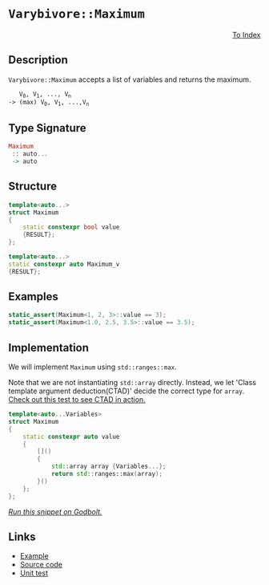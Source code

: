 <!-- Copyright 2024 Feng Mofan
SPDX-License-Identifier: Apache-2.0 -->

# `Varybivore::Maximum`

<p style='text-align: right;'><a href="../../../facilities/metafunctions.md#varybivore-maximum">To Index</a></p>

## Description

`Varybivore::Maximum` accepts a list of variables and returns the maximum.

<pre><code>   V<sub>0</sub>, V<sub>1</sub>, ..., V<sub>n</sub>
-> (max) V<sub>0</sub>, V<sub>1</sub>, ...,V<sub>n</sub></code></pre>

## Type Signature

```Haskell
Maximum
 :: auto...
 -> auto
```

## Structure

```C++
template<auto...>
struct Maximum
{
    static constexpr bool value
    {RESULT};
};

template<auto...>
static constexpr auto Maximum_v
{RESULT};
```

## Examples

```C++
static_assert(Maximum<1, 2, 3>::value == 3);
static_assert(Maximum<1.0, 2.5, 3.5>::value == 3.5);
```

## Implementation

We will implement `Maximum` using `std::ranges::max`.

Note that we are not instantiating `std::array` directly. Instead, we let 'Class template argument deduction(CTAD)' decide the correct type for `array`. [Check out this test to see CTAD in action.](https://godbolt.org/#z:OYLghAFBqd5QCxAYwPYBMCmBRdBLAF1QCcAaPECAMzwBtMA7AQwFtMQByARg9KtQYEAysib0QXACx8BBAKoBnTAAUAHpwAMvAFYTStJg1DIApACYAQuYukl9ZATwDKjdAGFUtAK4sGIAGwArKSuADJ4DJgAcj4ARpjEIACcpAAOqAqETgwe3r4BwemZjgLhkTEs8YkpdpgO2UIETMQEuT5%2BQbaY9iUMjc0EZdFxCcm2TS1t%2BZ0KE4MRw5WjSQCUtqhexMjsHOYAzBHI3lgA1CZ7bs3ETACe59gmGgCCj0%2Bz6CAgV7cnTGcA7BYuKQTmYTP8ACLnKzPV6zJiOZAAfSYCiULQg70%2BClYmBRCnObiwRwIN1SmAgTDWJyxX2I1zuFwiBBBYL2D3ZK2hrzhBA%2BdIZJ1iAKBADoNKzxSC9uLwVC9jCXs94Yj8eiCJi%2BdjcfjCcTaKTyRBYtTad9GUSNrF6NL7vcuQqOGtaJxArw/BwtKRUJw3NZrDSNltMGczHseKQCJonWsANYgQJmUX/MySAAcacCGiSiY0/jTe30nEkvBYEg0Eo9Xp9HF4ChAEqjnqdpDgsBgiBAGwIqS8LIoEDQLFSdASUVxnFUaf8AFp/JITsBkMgTlJRWZeJh8ERiHgPsD%2BIIRGJ2FIZIJFCp1M3SLpgQB3a6pTg8Z2u93R72cADyfd7BBOVAqBOKdZ3nRdl1XSR1xOCAPGHUdiFDcMVl4JstDWCAkCHEd6DIAccMQkBgCkMw%2BDoAgEnrY1P1iCJmhuF9eDo5hiBub9Ym0OomwjIc2EEb8GFoRibywWIvGAS5aFoetuF4LAWEMYBxFEvBiG4vAADdMFkr1MFUOo%2Bx2CNmW6T9aDwWJrjYjwsE/AhdzLOTSG04hYgyTAIUwRSjAsoxozWKgDGABQADU8Ewe9v3JD0I0PYRRHEM94svNRPzvfQlJQf1LH0Sz60gNZUFSXpZJnd5zghUxLGsMxq1c3csAKiA1lqepnAgVwpj8YEwgWCoqj0IosgEbqhoyEaGCGAbRmBNren6SZPHaPR5oaOZppGRI5rmMadoGTalm21qg22CQ3w4N1SCrXgaxA6c5wXJcVzXMxYNwQgSGQrhUMjAK1gQTAmCwRIWtIeNJBlJI9n%2BSQNEkVN/ArQJ/BSF0OBLUgy3DUV/C4fMkjTfHAkkLhAmh/xrs/Gs6wbP7m0wjssK7P8%2B3IShCLw8c2E4ZoWE0/4Zz%2BI4lNXJJRS4cVN23Eg9z0eLjyS6QUqUNKb10MjHyYZ85Iuq6bq/Dhfx7PtAOAvmBaFk4RaMMWJfFWD4NwhJkLMX70JbZnOYSdnB1QBC8LpfnBZtkiki4CUaANKjKFiWj6LYpjSBYhiOK4hwk74xgCEE4TPzEiSpJkpOFKUlSvXwdT6m03TNwM5AjKT0z0a9CyrIY2ydi9By8CciNXPcpQvJ85SIlABm%2BGCsKIqimKk4VxLT2V2RUuvL0Ncy/zqqsXK2%2BaoqSuyMqKr2KqcosOrboavcdPgVrug0jquuW/JeoYdBDsG4Fht6Pa0gm3on9ZpdB6OtAYf81oCEWvMcoW1Vq7Rfj1cYB1%2BpwJ%2BusTYZ10Ho31tTTgvxiDBytqHO2ksNDvRlkhfYP00L/VIIDYGowwbo0xtjcW8N/jk3%2BP8PYCNJDzmBAbGmtg6Ye0ZvAZm3Z/y%2B29sQbmOw%2BbgRYAoTSK5NJcHFgYSisxpafUavLWQisl7nnkKrNeOgQCFi1jrV8RZLofhvDWY2/4zYEJYEolRaiNGii0TpACcF/bOyoWGPY7sAqtmwoExCMiomB1UakVISJ1FJCRL42YKJCHznItHYg1E443hTonZyhT2KcW4pnf2/Ec5CREhXTA4lJJiGLs5Uuvku7yTUhpGun59KGUok3QQZkbxt2sjcTu9lHJJwHh5YeZcx7hKCkwEK4VIrRUYPPQxi8JDLwvGY9KljN7GHPnlWI%2B9vSHwELJAA9FibetV6oJEarfQqIDH5%2BE6u/P%2BfVYFHXGsUbIf8f7ZCAdtV57U%2BgILyEgyBEKUE/K/sgpaUL4FwsWF/E6mDTx6wcdWfBiiFzKNUScZJPiER%2BIoXo76YSGYAyBiDSgF1WEgDMOLPYexAhZlJhWNl/x8xU0cZwWmjY6EQ3%2BOuThXApBJA4dDLg/w7F7BxbdQV9MMIXQ3Py3FtZVUxhclRbIIBJBAA%3D%3D%3D)

```C++
template<auto...Variables>
struct Maximum
{ 
    static constexpr auto value 
    {
        []()
        {
            std::array array {Variables...};
            return std::ranges::max(array);
        }()
    }; 
};
```

[*Run this snippet on Godbolt.*](https://godbolt.org/#z:OYLghAFBqd5QCxAYwPYBMCmBRdBLAF1QCcAaPECAMzwBtMA7AQwFtMQByARg9KtQYEAysib0QXACx8BBAKoBnTAAUAHpwAMvAFYTStJg1DIApACYAQuYukl9ZATwDKjdAGFUtAK4sGIAKwAzKSuADJ4DJgAcj4ARpjEIIEapAAOqAqETgwe3r4BwemZjgLhkTEs8YnJtpj2JQxCBEzEBLk%2BfkG19dlNLQRl0XEJSSkKza3t%2BV3j/YMVVaMAlLaoXsTI7BwA9ABU%2BweHR8e72yYaAIJ7BwDUACKYqa6MyHiYCjeHZ5fXJ39H3wu5yBZkCEWQ3iwNxMgTcYmAJEICBYMOwwPMYIYEK8UJhcOIxCYAE9Ueifv8KQDgb9djcAJIsVL0NiCJgNT4HQE0yn/QHAgiYRkGAV4pheIgAOilADUWngmLF6ApSZdxsQvA4bgBZJiqPAsHzogDsFmhlxuFpus0cyBuaAY40wqlSxBuYqINwAbmIvJgzRdLdCTcDA4GTP4rP47hAliHQxaTMHzfHQ%2BN0CAQC1CUS3QTiUGLLLiPLFe8pRLE3cYVZkynLcRMAR1gwrQR0yBCUZ3hmWLqIFnibHAjWAynKzG4wmjVXh/7K9WyVceVTybdsKpWEy/V9qcud5dgda8MgAPpMBRKVoQHV6g0o2FcUg3MxPwKojPe7x%2BmEzu43QJDiOR6nuel4ENeur6oaD4Sikz4Sv4r4Ie%2BICfr60KBL%2B/4IYBHArLQnD%2BLwfgcFopCoJwbjWNYVprBs36gjwpAEJoeErAA1gEkiwQAHGYZgAJwCVw/gaDxPFcEaRrSARHCSLwLASBoKQkWRFEcLwCggCkLGkXhpBwLAMCICAawEKk4rkJQaCMnQCRRKwWyqDxABsAC0LmSDcwDILaUgSmYvCYPgRDFumj78IIIhiOwUgyIIigqOoemkLoj4AO6EqknA8PhhHEax5GcAA8uKFkEDcqBUDcznuZ53m%2BTc/lmDcEAeLZ9CuhiXBLLwulaCsEBIDZqR2WQFAQCNY0gMAUgvjQtACsQWkQLEhWxBELREjlvAbcwxBEsVsTaJgDg7aQNksgQxUMLQ20pVgsReMAcK0LQWncLwWC9kY4gPXgDYOHgnrdilTqneKWxMREAqyWRtB4LEhIHR4WCFQQxaKZ9pAg8QsQZJgDw/cACNGKxKxUAYwAKNKbzpcVTwkUxkXCKI4hxSziVqIVaX6IYxjUZY%2BiI1pkArKgqQNB9blpj%2BpiWNYZhqbjYXdmL3SnQ0LgMO4ngdHoYQREMlQjI%2BRRZAIUx%2BGbGQWww8zDIkj52JrvQTG0ev5M7dSuwIfStA7JtO7Y7tW3oswB0bCymysCh0ZsEh5RwRGkKpvDqTVrkeV5Pl%2BdxLUQLghAkNCjG9cx5MrAgmBMFgiQxqQnGSIEEoCYE0kaJIZiSC5yn%2BC5An6Jw8mkIpgRcBKLlcC5PECRJLn%2BJIIlty5qeFepmnaRXemDcZQ2mWVlkTVNnUOWwnAtCwnpGm5TB2gYRhNQJEoT2RwXF2Fegs9F7PSJzSjcxSroF8mUmDZU%2BknFOaciocFKuZcUlVqq1WzvffmT8X6wVau1UanVS6BDMOXfq%2Bl94nwSFZSaqAOojAhPzLgwkUgLSWitNaKU9pbXOmwg6R0TpnWxpdRg11br3TIo9Z6r13rnW%2BvzP6IiAauxBh9N%2BqgIYCnOjDOohUEZIy2qjLYZEMb6nOrjfGSgibSIiKAHefAqY0zpgzRg51v5s1in/WQXNkpkWAXzMm8srBCy0aLBuEspacBlm2OWgsLBK3TirPAWBAmxx9kDZwEBXBh0fIbcojs9DmwaOktItsGiB0WN7HoftQ6e2thrZJjR3bFNNiHfo%2BSI4DCjtknqqx1gJw6bJKB69OCZzql5Ghj86EYI0K1IuoU8E9T6pXUg1da4jAbrJEeY9n6dyNP4ASUlAhdx7kvNeKUN62C3kQ3e8B95mXKuQ0hxAz5bEvvVFgChPS2k9GM4U7wCBBRCoicK8VWYxQkK4hKACPE6CSKQUB4DcpD2TgVY5JVD4VSqjVZ5rz3mfLZN8rBlCcEJDwQBOZViSH4rGrc8lnVULIFSKkE8HyBIni%2BeME8qhPJ8DoEwygLCyKcPukxfl3DNbnX4YIG6d1CqiJemICR2MpG/T0V9ORQMFGFXBsgSGajBAaJSlo5GRJdHo0xkYhIJjCaCnMWTKxlMmDU1ppgemjNHGyB/i4wF7ieZQofgLBW/iRbwHFpLbIH1thphQJE6J5FYnxMDdUrWqSdb5MycbEpBTijZHybk7I9Tg4uxqf7D2eQqn5oaIW3N4cKnFsrXMNpQdE6dPog23piK1IDPZV5F5byvTYoFOMSZfyuplxJQNKuNc66UCTmskAgkJSBECP4USS9lLzqNDPI5baNKnJ0vMpu/hW6SSNMpHikhhJcD4mYVeslAitvTpwEdbF4WBQ3Xerd5yVi40yM4SQQA%3D%3D)

## Links

- [Example](../../../code/facilities/metafunctions/varybivore/maximum/implementation.hpp)
- [Source code](../../../../conceptrodon/varybivore/maximum.hpp)
- [Unit test](../../../../tests/unit/metafunctions/varybivore/maximum.test.hpp)
